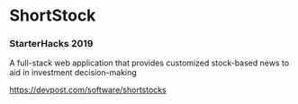 # ShortStock

### StarterHacks 2019

A full-stack web application that provides customized stock-based news to aid in investment decision-making

https://devpost.com/software/shortstocks
